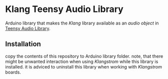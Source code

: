 # Klang Teensy Audio Library

Arduino library that makes the *Klang* library available as an *audio object* in [Teensy Audio Library](https://www.pjrc.com/teensy/td_libs_Audio.html).

## Installation

copy the contents of this repository to Arduino library folder. note, that there might be unwanted interaction when using *Klangstrom* while this library is installed. it is adviced to uninstall this library when working with *Klangstrom* boards.